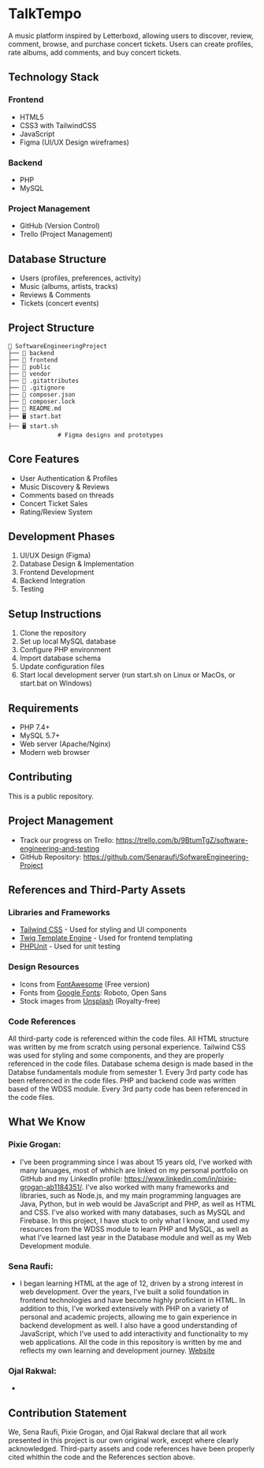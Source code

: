 # TalkTempo 

A music platform inspired by Letterboxd, allowing users to discover, review, comment, browse, and purchase concert tickets. Users can create profiles, rate albums, add comments, and buy concert tickets.

## Technology Stack

### Frontend
- HTML5
- CSS3 with TailwindCSS
- JavaScript
- Figma (UI/UX Design wireframes)

### Backend
- PHP
- MySQL

### Project Management
- GitHub (Version Control)
- Trello (Project Management)

## Database Structure
- Users (profiles, preferences, activity)
- Music (albums, artists, tracks)
- Reviews & Comments
- Tickets (concert events)

## Project Structure
```
📂 SoftwareEngineeringProject
├── 📂 backend
├── 📂 frontend
├── 📂 public
├── 📂 vendor
├── 📄 .gitattributes
├── 📄 .gitignore
├── 📄 composer.json
├── 📄 composer.lock
├── 📄 README.md
├── 🖥️ start.bat
├── 🖥️ start.sh
              # Figma designs and prototypes
```

## Core Features
- User Authentication & Profiles
- Music Discovery & Reviews
- Comments based on threads
- Concert Ticket Sales
- Rating/Review System

## Development Phases
1. UI/UX Design (Figma)
2. Database Design & Implementation
3. Frontend Development
4. Backend Integration
5. Testing 

## Setup Instructions
1. Clone the repository
2. Set up local MySQL database
3. Configure PHP environment
4. Import database schema
5. Update configuration files
6. Start local development server (run start.sh on Linux or MacOs, or start.bat on Windows)

## Requirements
- PHP 7.4+
- MySQL 5.7+
- Web server (Apache/Nginx)
- Modern web browser

## Contributing
This is a public repository.

## Project Management
- Track our progress on Trello: https://trello.com/b/9BtumTgZ/software-engineering-and-testing
- GitHub Repository: https://github.com/Senaraufi/SofwareEngineering-Project

## References and Third-Party Assets

### Libraries and Frameworks
- [Tailwind CSS](https://tailwindcss.com/) - Used for styling and UI components
- [Twig Template Engine](https://twig.symfony.com/) - Used for frontend templating
- [PHPUnit](https://phpunit.de/) - Used for unit testing

### Design Resources
- Icons from [FontAwesome](https://fontawesome.com/) (Free version)
- Fonts from [Google Fonts](https://fonts.google.com/): Roboto, Open Sans
- Stock images from [Unsplash](https://unsplash.com/) (Royalty-free)

### Code References
All third-party code is referenced within the code files.
All HTML structure was written by me from scratch using personal experience.
Tailwind CSS was used for styling and some components, and they are properly referenced in the code files.
Database schema design is made based in the Databse fundamentals module from semester 1. Every 3rd party code has been referenced in the code files.
PHP and backend code was written based of the WDSS module. Every 3rd party code has been referenced in the code files.

## What We Know

### Pixie Grogan: 
- I've been programming since I was about 15 years old, I've worked with many lanuages, most of whhich are linked on my personal portfolio on GitHub and my LinkedIn profile: https://www.linkedin.com/in/pixie-grogan-ab1184351/. I've also worked with many frameworks and libraries, such as Node.js, and my main programming languages are Java, Python, but in web would be JavaScript and PHP, as well as HTML and CSS. I've also worked with many databases, such as MySQL and Firebase. In this project, I have stuck to only what I know, and used my resources from the WDSS module to learn PHP and MySQL, as well as what I've learned last year in the Database module and well as my Web Development module.

### Sena Raufi:
- I began learning HTML at the age of 12, driven by a strong interest in web development. Over the years, I’ve built a solid foundation in frontend technologies and have become highly proficient in HTML. In addition to this, I’ve worked extensively with PHP on a variety of personal and academic projects, allowing me to gain experience in backend development as well. I also have a good understanding of JavaScript, which I’ve used to add interactivity and functionality to my web applications. All the code in this repository is written by me and reflects my own learning and development journey.
[Website](https://senaraufi.github.io/website_rs/)

### Ojal Rakwal: 
- 


## Contribution Statement

We, Sena Raufi, Pixie Grogan, and Ojal Rakwal declare that all work presented in this project is our own original work, except where clearly acknowledged. Third-party assets and code references have been properly cited whithin the code and the References section above.


